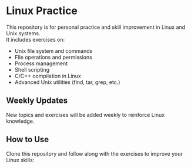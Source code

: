 # Linux Practice

This repository is for personal practice and skill improvement in Linux and Unix systems.  
It includes exercises on:

- Unix file system and commands
- File operations and permissions
- Process management
- Shell scripting
- C/C++ compilation in Linux
- Advanced Unix utilities (find, tar, grep, etc.)

## Weekly Updates
New topics and exercises will be added weekly to reinforce Linux knowledge.

## How to Use
Clone this repository and follow along with the exercises to improve your Linux skills:

